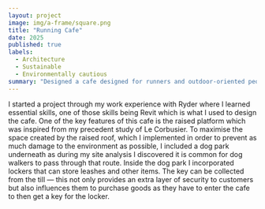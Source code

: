 ```yaml
---
layout: project
image: img/a-frame/square.png
title: "Running Cafe"
date: 2025
published: true
labels:
  - Architecture
  - Sustainable
  - Environmentally cautious
summary: "Designed a cafe designed for runners and outdoor-oriented people that took into account part of the environment, my first ever project alongside Ryder Architecture"
---
```


I started a project through my work experience with Ryder where I learned essential skills, one of those skills being Revit which is what I used to design the cafe. One of the key features of this cafe is the raised platform which was inspired from my precedent study of Le Corbusier. To maximise the space created by the raised roof, which I implemented in order to prevent as much damage to the environment as possible, I included a dog park underneath as during my site analysis I discovered it is common for dog walkers to pass through that route. Inside the dog park I incorporated lockers that can store leashes and other items. The key can be collected from the till — this not only provides an extra layer of security to customers but also influences them to purchase goods as they have to enter the cafe to then get a key for the locker.
